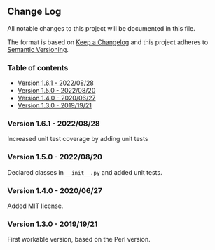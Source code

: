 ## Change Log
All notable changes to this project will be documented in this file.
 
The format is based on [Keep a Changelog](http://keepachangelog.com/)
and this project adheres to [Semantic Versioning](http://semver.org/).

### Table of contents
- [Version 1.6.1 - 2022/08/28](#version-161---20220828)
- [Version 1.5.0 - 2022/08/20](#version-150---20220820)
- [Version 1.4.0 - 2020/06/27](#version-140---20200627)
- [Version 1.3.0 - 2019/19/21](#version-130---20191921)

### Version 1.6.1 - 2022/08/28

Increased unit test coverage by adding unit tests

### Version 1.5.0 - 2022/08/20

Declared classes in `__init__.py` and added unit tests.

### Version 1.4.0 - 2020/06/27

Added MIT license.

### Version 1.3.0 - 2019/19/21

First workable version, based on the Perl version.
